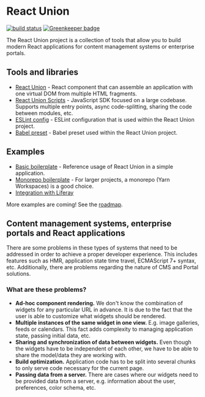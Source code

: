 # React Union

[![build status](https://img.shields.io/travis/lundegaard/react-union/master.svg?style=flat-square)](https://travis-ci.org/lundegaard/react-union) [![Greenkeeper badge](https://badges.greenkeeper.io/lundegaard/react-union.svg)](https://greenkeeper.io/)

The React Union project is a collection of tools that allow you to build modern React applications for content management systems or enterprise portals.

## Tools and libraries

* [React Union](https://github.com/lundegaard/react-union/tree/master/packages/react-union) - React component that can assemble an application with one virtual DOM from multiple HTML fragments.
* [React Union Scripts](https://github.com/lundegaard/react-union/tree/master/packages/react-union-scripts) - JavaScript SDK focused on a large codebase. Supports multiple entry points, async code-splitting, sharing the code between modules, etc.
* [ESLint config](https://github.com/lundegaard/react-union/tree/master/packages/eslint-config-react-union) - ESLint configuration that is used within the React Union project.
* [Babel preset](https://github.com/lundegaard/react-union/tree/master/packages/babel-preset-react-union) - Babel preset used within the React Union project.

## Examples

* [Basic boilerplate](https://github.com/lundegaard/react-union/tree/master/boilerplates/react-union-boilerplate-basic) - Reference usage of React Union in a simple application.
* [Monorepo boilerplate](https://github.com/lundegaard/react-union/tree/master/boilerplates/react-union-boilerplate-monorepo) - For larger projects, a monorepo (Yarn Workspaces) is a good choice. 
* [Integration with Liferay](https://github.com/lundegaard/react-union/tree/master/boilerplates/react-union-boilerplate-liferay-basic)

More examples are coming! See the [roadmap](https://github.com/lundegaard/react-union/blob/master/ROADMAP.md).

## Content management systems, enterprise portals and React applications

There are some problems in these types of systems that need to be addressed in order to achieve a proper developer experience. This includes features such as HMR, application state time travel, ECMAScript 7+ syntax, etc. Additionally, there are problems regarding the nature of CMS and Portal solutions.

### What are these problems?

* **Ad-hoc component rendering.** We don't know the combination of widgets for any particular URL in advance. It is due to the fact that the user is able to customize what widgets should be rendered.
* **Multiple instances of the same widget in one view.** E.g. image galleries, feeds or calendars. This fact adds complexity to managing application state, passing initial data, etc.
* **Sharing and synchronization of data between widgets.** Even though the widgets have to be independent of each other, we have to be able to share the model/data they are working with.
* **Build optimization.** Application code has to be split into several chunks to only serve code necessary for the current page.
* **Passing data from a server.** There are cases where our widgets need to be provided data from a server, e.g. information about the user, preferences, color schema, etc.
